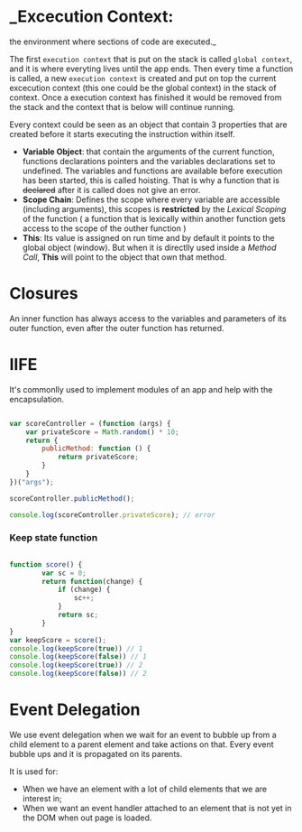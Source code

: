 # ___Excecution Context__: 
the environment where sections of code are executed._

The first `execution context` that is put on the stack is called `global context`, and it is where everyting lives until the app ends.
Then every time a function is called, a new `execution context` is created and put on top the current excecution context (this one could be the global context) in the stack of context. Once a execution context has finished it would be removed from the stack and the context that is below will continue running.

Every context could be seen as an object that contain 3 properties that are created before it starts executing the instruction within itself.
* __Variable Object__: that contain the arguments of the current function, functions declarations pointers and the variables declarations set to undefined. The variables and functions are available before execution has been started, this is called hoisting. That is why a function that is ~~declared~~ after it is called does not give an error.
* __Scope Chain__: Defines the scope where every variable are accessible (including arguments), this scopes is __restricted__ by the _Lexical Scoping_ of the function ( a function that is lexically within another function gets access to the scope of the outher function )
* __This__: Its value is assigned on run time and by default it points to the global object (window). But when it is directlly used inside a _Method Call_, __This__ will point to the object that own that method.

# Closures

An inner function has always access to the variables and
parameters of its outer function, even after the outer function has returned.


# IIFE

It's commonlly used to implement modules of an app and help with the encapsulation.

```js 

var scoreController = (function (args) {
    var privateScore = Math.random() * 10;
    return {
        publicMethod: function () {
            return privateScore;
        }
    }
})("args");

scoreController.publicMethod();

console.log(scoreController.privateScore); // error

```

### Keep state function 

```js

function score() {
        var sc = 0;
        return function(change) {
            if (change) {
                sc++;
            }
            return sc;
        }
}
var keepScore = score();
console.log(keepScore(true)) // 1
console.log(keepScore(false)) // 1
console.log(keepScore(true)) // 2
console.log(keepScore(false)) // 2

```

# Event Delegation

We use event delegation when we wait for an event to bubble up from a child element to a parent element and take actions on that.
Every event bubble ups and it is propagated on its parents.

It is used for:
* When we have an element with a lot of child elements that we are interest in;
* When we want an event handler attached to an element that is not yet in the DOM when out page is loaded.
